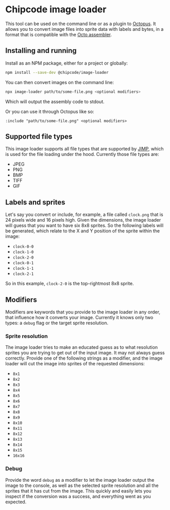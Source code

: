 # Chipcode image loader

This tool can be used on the command line or as a plugin to
[Octopus](https://www.npmjs.com/package/@chipcode/octopus). It allows you to
convert image files into sprite data with labels and bytes, in a format that is
compatible with the [Octo
assembler](https://www.npmjs.com/package/octo-assembler).

## Installing and running

Install as an NPM package, either for a project or globally:

```bash
npm install --save-dev @chipcode/image-loader
```

You can then convert images on the command line:

```bash
npx image-loader path/to/some-file.png <optional modifiers>
```

Which will output the assembly code to stdout.

Or you can use it through Octopus like so:

```octo
:include "path/to/some-file.png" <optional modifiers>
```

## Supported file types

This image loader supports all file types that are supported by
[JIMP](https://www.npmjs.com/package/jimp), which is used for the file loading
under the hood. Currently those file types are:

  * JPEG
  * PNG
  * BMP
  * TIFF
  * GIF

## Labels and sprites

Let's say you convert or include, for example, a file called `clock.png` that is
24 pixels wide and 16 pixels high. Given the dimensions, the image loader will
guess that you want to have six 8x8 sprites. So the following labels will be
generated, which relate to the X and Y position of the sprite within the image:

  * `clock-0-0`
  * `clock-1-0`
  * `clock-2-0`
  * `clock-0-1`
  * `clock-1-1`
  * `clock-2-1`

So in this example, `clock-2-0` is the top-rightmost 8x8 sprite.

## Modifiers

Modifiers are keywords that you provide to the image loader in any order, that
influence how it converts your image. Currently it knows only two types: a
`debug` flag or the target sprite resolution.

### Sprite resolution

The image loader tries to make an educated guess as to what resolution sprites
you are trying to get out of the input image. It may not always guess correctly.
Provide one of the following strings as a modifier, and the image loader will
cut the image into sprites of the requested dimensions:

  * `8x1`
  * `8x2`
  * `8x3`
  * `8x4`
  * `8x5`
  * `8x6`
  * `8x7`
  * `8x8`
  * `8x9`
  * `8x10`
  * `8x11`
  * `8x12`
  * `8x13`
  * `8x14`
  * `8x15`
  * `16x16`

### Debug

Provide the word `debug` as a modifier to let the image loader output the image
to the console, as well as the selected sprite resolution and all the sprites
that it has cut from the image. This quickly and easily lets you inspect if the
conversion was a success, and everything went as you expected.
